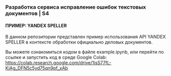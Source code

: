### Разработка сервиса исправление ошибок текстовых документов | S4
#### ПРИМЕР: YANDEX SPELLER
В данном репозитории представлен пример использования API YANDEX SPELLER в контексте обработки официально деловых документов.

Вы можете ознакомиться кодом в файле example.ipynb, или перейти по ссылке и запустить код в среде Google Colab: https://colab.research.google.com/drive/1isS77fL-KiAg_DFN5c5yd75qn9pf_xAb

